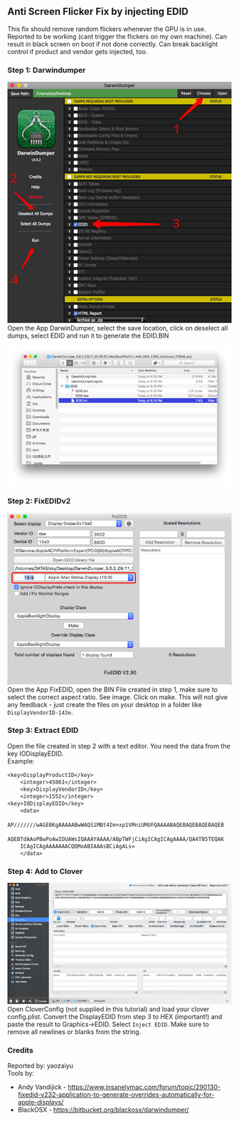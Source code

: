 ## Anti Screen Flicker Fix by injecting EDID
This fix should remove random flickers whenever the GPU is in use. Reported to be working (cant trigger the flickers on my own machine). Can result in black screen on boot if not done correctly. Can break backlight control if product and vendor gets injected, too.  

### Step 1: Darwindumper
![IMG1](images/DarwinDumper.jpg "IMG1")
Open the App DarwinDumper, select the save location, click on deselect all dumps, select EDID and run it to generate the EDID.BIN

![IMG2](images/EDID.BIN.png "IMG2")

### Step 2: FixEDIDv2
![IMG3](images/FixEDID.png "IMG3")
Open the App FixEDID, open the BIN File created in step 1, make sure to select the correct aspect ratio. See image. Click on make. This will not give any feedback - just create the files on your desktop in a folder like `DisplayVendorID-143e`. 

### Step 3: Extract EDID
Open the file created in step 2 with a text editor. You need the data from the key IODisplayEDID.  
Example:  
```
<key>DisplayProductID</key>
	<integer>45061</integer>
	<key>DisplayVendorID</key>
	<integer>1552</integer>
<key>IODisplayEDID</key>
	<data>
	AP///////wAGEBKgAAAAABwWAQS1MBt4Im+xp1VMniUMUFQAAAABAQEBAQEBAQEBAQEB
	AQEBTdAAoPBwPoAwIDUAWsIQAAAYAAAA/ABpTWFjCiAgICAgICAgAAAA/QA4TB5TEQAK
	ICAgICAgAAAAAAACQQMoABIAAAsBCiAgALs=
	</data>
```

### Step 4: Add to Clover
![IMG4](images/CloverConfig.png "IMG4")
Open CloverConfig (not supplied in this tutorial) and load your clover config.plist. Convert the DisplayEDID from step 3 to HEX (important!) and paste the result to Graphics->EDID. Select `Inject EDID`. Make sure to remove all newlines or blanks from the string.

### Credits
Reported by: yaozaiyu  
Tools by:  
* Andy Vandijick - https://www.insanelymac.com/forum/topic/290130-fixedid-v232-application-to-generate-overrides-automatically-for-apple-displays/
* BlackOSX - https://bitbucket.org/blackosx/darwindumper/